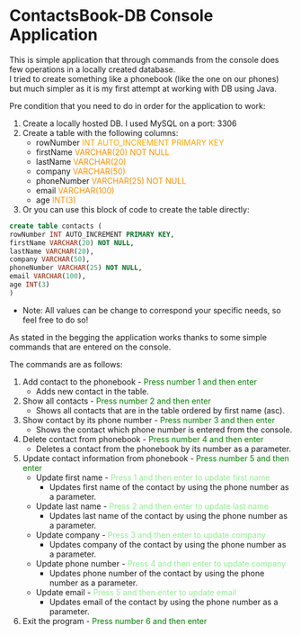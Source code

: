 # ContactsBook-DB Console Application

This is simple application that through commands from the console does few operations in a locally created database.</br>
I tried to create something like a phonebook (like the one on our phones) but much simpler as it is my first attempt at working with DB using Java.</br>
<p>
Pre condition that you need to do in order for the application to work:</br>

1. Create a locally hosted DB. I used MySQL on a port: 3306</br>
2. Create a table with the following columns:</br>
   * rowNumber <span style="color:#ffa500">INT AUTO_INCREMENT PRIMARY KEY</span>
   * firstName <span style="color:darkorange">VARCHAR(20) NOT NULL</span>
   * lastName <span style="color:darkorange">VARCHAR(20)</span>
   * company <span style="color:darkorange">VARCHAR(50)</span>
   * phoneNumber <span style="color:darkorange">VARCHAR(25) NOT NULL</span>
   * email <span style="color:darkorange">VARCHAR(100)</span>
   * age <span style="color:darkorange">INT(3)</span></br>
3. Or you can use this block of code to create the table directly:</br>
```sql
create table contacts (
rowNumber INT AUTO_INCREMENT PRIMARY KEY,
firstName VARCHAR(20) NOT NULL,
lastName VARCHAR(20),
company VARCHAR(50),
phoneNumber VARCHAR(25) NOT NULL,
email VARCHAR(100),
age INT(3)
)
```
- Note: All values can be change to correspond your specific needs, so feel free to do so!</br>
</p>
<p>
As stated in the begging the application works thanks to some simple commands that are entered on the console.</br>

The commands are as follows:
1. Add contact to the phonebook - <span style="color:green">Press number 1 and then enter</span>
   * Adds new contact in the table.
2. Show all contacts - <span style="color:green">Press number 2 and then enter</span>
   * Shows all contacts that are in the table ordered by first name (asc).
3. Show contact by its phone number - <span style="color:green">Press number 3 and then enter</span>
   * Shows the contact which phone number is entered from the console.
4. Delete contact from phonebook - <span style="color:green">Press number 4 and then enter</span>
   * Deletes a contact from the phonebook by its number as a parameter.
5. Update contact information from phonebook - <span style="color:green">Press number 5 and then enter</span>
   * Update first name - <span style="color:lightgreen">Press 1 and then enter to update first name</span>
     * Updates first name of the contact by using the phone number as a parameter.
   * Update last name - <span style="color:lightgreen">Press 2 and then enter to update last name</span>
     * Updates last name of the contact by using the phone number as a parameter.
   * Update company - <span style="color:lightgreen">Press 3 and then enter to update company</span>
     * Updates company of the contact by using the phone number as a parameter.
   * Update phone number - <span style="color:lightgreen">Press 4 and then enter to update company</span>
     * Updates phone number of the contact by using the phone number as a parameter.
   * Update email - <span style="color:lightgreen">Press 5 and then enter to update email</span>
     * Updates email of the contact by using the phone number as a parameter.
6. Exit the program - <span style="color:green">Press number 6 and then enter</span>
</p>